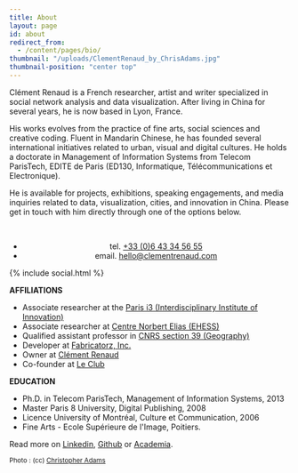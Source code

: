 ```yaml
---
title: About
layout: page
id: about
redirect_from:
  - /content/pages/bio/
thumbnail: "/uploads/ClementRenaud_by_ChrisAdams.jpg"
thumbnail-position: "center top"
---
```


Clément Renaud is a French researcher, artist and writer specialized in social network analysis and data visualization. After living in China for several years, he is now based in Lyon, France.

His works evolves from the practice of fine arts, social sciences and creative coding. Fluent in Mandarin Chinese, he has founded several international initiatives related to urban, visual and digital cultures. He holds a doctorate in Management of Information Systems from Telecom ParisTech, EDITE de Paris (ED130, Informatique, Télécommunications et Electronique).

He is available for projects, exhibitions, speaking engagements, and media inquiries related to data, visualization, cities, and innovation in China. Please get in touch with him directly through one of the options below.

<br>
<ul style="text-align:center">  
  <li>tel. <a href="callto:+33643345655">+33 (0)6 43 34 56 55</a></li>
  <li>email. <a href="mailto:hello@clementrenaud.com">hello@clementrenaud.com</a></li>
</ul>

{% include social.html %}

**AFFILIATIONS**

+ Associate researcher at the [Paris i3 (Interdisciplinary Institute of Innovation)](http://www.i-3.fr/?lang=en)
+ Associate researcher at [Centre Norbert Elias (EHESS)](http://centre-norbert-elias.ehess.fr/)
+ Qualified assistant professor in [CNRS section 39 (Geography)](http://www.cnrs.fr/comitenational/sections/section.php?sec=39)
+ Developer at [Fabricatorz, Inc.](http://fabricatorz.com)
+ Owner at [Clément Renaud](http://clementrenaud.com)
+ Co-founder at [Le Club](http://leclub.io)

**EDUCATION**

* Ph.D. in Telecom ParisTech, Management of Information Systems, 2013
* Master Paris 8 University, Digital Publishing, 2008
* Licence University of Montréal, Culture et Communication, 2006
* Fine Arts - Ecole Supérieure de l'Image, Poitiers.

Read more on [Linkedin](http://fr.linkedin.com/in/clementrenaud), [Github](http://github.com/clemsos) or [Academia](https://telecom-paristech.academia.edu/Cl%C3%A9mentRenaud).

<small>Photo : (cc) [Christopher Adams](http://chris.raysend.com)</small>
